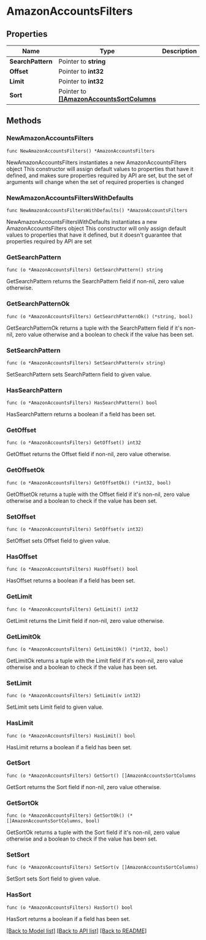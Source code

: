 # AmazonAccountsFilters

## Properties

Name | Type | Description | Notes
------------ | ------------- | ------------- | -------------
**SearchPattern** | Pointer to **string** |  | [optional] 
**Offset** | Pointer to **int32** |  | [optional] 
**Limit** | Pointer to **int32** |  | [optional] 
**Sort** | Pointer to [**[]AmazonAccountsSortColumns**](AmazonAccountsSortColumns.md) |  | [optional] 

## Methods

### NewAmazonAccountsFilters

`func NewAmazonAccountsFilters() *AmazonAccountsFilters`

NewAmazonAccountsFilters instantiates a new AmazonAccountsFilters object
This constructor will assign default values to properties that have it defined,
and makes sure properties required by API are set, but the set of arguments
will change when the set of required properties is changed

### NewAmazonAccountsFiltersWithDefaults

`func NewAmazonAccountsFiltersWithDefaults() *AmazonAccountsFilters`

NewAmazonAccountsFiltersWithDefaults instantiates a new AmazonAccountsFilters object
This constructor will only assign default values to properties that have it defined,
but it doesn't guarantee that properties required by API are set

### GetSearchPattern

`func (o *AmazonAccountsFilters) GetSearchPattern() string`

GetSearchPattern returns the SearchPattern field if non-nil, zero value otherwise.

### GetSearchPatternOk

`func (o *AmazonAccountsFilters) GetSearchPatternOk() (*string, bool)`

GetSearchPatternOk returns a tuple with the SearchPattern field if it's non-nil, zero value otherwise
and a boolean to check if the value has been set.

### SetSearchPattern

`func (o *AmazonAccountsFilters) SetSearchPattern(v string)`

SetSearchPattern sets SearchPattern field to given value.

### HasSearchPattern

`func (o *AmazonAccountsFilters) HasSearchPattern() bool`

HasSearchPattern returns a boolean if a field has been set.

### GetOffset

`func (o *AmazonAccountsFilters) GetOffset() int32`

GetOffset returns the Offset field if non-nil, zero value otherwise.

### GetOffsetOk

`func (o *AmazonAccountsFilters) GetOffsetOk() (*int32, bool)`

GetOffsetOk returns a tuple with the Offset field if it's non-nil, zero value otherwise
and a boolean to check if the value has been set.

### SetOffset

`func (o *AmazonAccountsFilters) SetOffset(v int32)`

SetOffset sets Offset field to given value.

### HasOffset

`func (o *AmazonAccountsFilters) HasOffset() bool`

HasOffset returns a boolean if a field has been set.

### GetLimit

`func (o *AmazonAccountsFilters) GetLimit() int32`

GetLimit returns the Limit field if non-nil, zero value otherwise.

### GetLimitOk

`func (o *AmazonAccountsFilters) GetLimitOk() (*int32, bool)`

GetLimitOk returns a tuple with the Limit field if it's non-nil, zero value otherwise
and a boolean to check if the value has been set.

### SetLimit

`func (o *AmazonAccountsFilters) SetLimit(v int32)`

SetLimit sets Limit field to given value.

### HasLimit

`func (o *AmazonAccountsFilters) HasLimit() bool`

HasLimit returns a boolean if a field has been set.

### GetSort

`func (o *AmazonAccountsFilters) GetSort() []AmazonAccountsSortColumns`

GetSort returns the Sort field if non-nil, zero value otherwise.

### GetSortOk

`func (o *AmazonAccountsFilters) GetSortOk() (*[]AmazonAccountsSortColumns, bool)`

GetSortOk returns a tuple with the Sort field if it's non-nil, zero value otherwise
and a boolean to check if the value has been set.

### SetSort

`func (o *AmazonAccountsFilters) SetSort(v []AmazonAccountsSortColumns)`

SetSort sets Sort field to given value.

### HasSort

`func (o *AmazonAccountsFilters) HasSort() bool`

HasSort returns a boolean if a field has been set.


[[Back to Model list]](../README.md#documentation-for-models) [[Back to API list]](../README.md#documentation-for-api-endpoints) [[Back to README]](../README.md)


